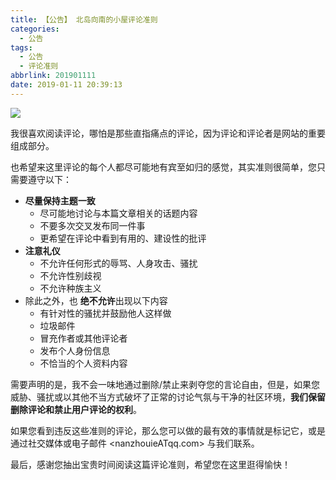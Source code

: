 ```yaml
---
title: 【公告】 北岛向南的小屋评论准则
categories:
  - 公告
tags:
  - 公告
  - 评论准则
abbrlink: 201901111
date: 2019-01-11 20:39:13
---
```


![](https://i.loli.net/2019/04/01/5ca0e4401273a.gif)

我很喜欢阅读评论，哪怕是那些直指痛点的评论，因为评论和评论者是网站的重要组成部分。

也希望来这里评论的每个人都尽可能地有宾至如归的感觉，其实准则很简单，您只需要遵守以下：

* **尽量保持主题一致**
    - 尽可能地讨论与本篇文章相关的话题内容
    - 不要多次交叉发布同一件事
    - 更希望在评论中看到有用的、建设性的批评
* **注意礼仪**
    - 不允许任何形式的辱骂、人身攻击、骚扰
    - 不允许性别歧视
    - 不允许种族主义
* 除此之外，也 **绝不允许**出现以下内容
    - 有针对性的骚扰并鼓励他人这样做
    - 垃圾邮件
    - 冒充作者或其他评论者
    - 发布个人身份信息
    - 不恰当的个人资料内容

需要声明的是，我不会一味地通过删除/禁止来剥夺您的言论自由，但是，如果您威胁、骚扰或以其他不当方式破坏了正常的讨论气氛与干净的社区环境，**我们保留删除评论和禁止用户评论的权利**。

如果您看到违反这些准则的评论，那么您可以做的最有效的事情就是标记它，或是通过社交媒体或电子邮件 <nanzhouieATqq.com> 与我们联系。

最后，感谢您抽出宝贵时间阅读这篇评论准则，希望您在这里逛得愉快！